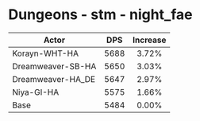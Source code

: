 # Dungeons - stm - night_fae
| Actor | DPS | Increase |
|---|:---:|:---:|
|Korayn-WHT-HA|5688|3.72%|
|Dreamweaver-SB-HA|5650|3.03%|
|Dreamweaver-HA_DE|5647|2.97%|
|Niya-GI-HA|5575|1.66%|
|Base|5484|0.00%|
